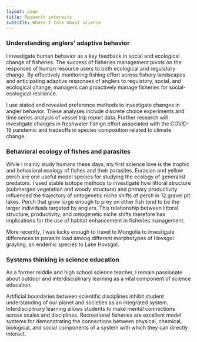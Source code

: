 ```yaml
---
layout: page
title: Research interests
subtitle: Where I talk about science
---
```



### Understanding anglers' adaptive behavior

I investigate human behavior as a key feedback in social and ecological change of fisheries. The success of fisheries management pivots on the responses of human resource users to both ecological and regulatory change. By effectively monitoring fishing effort across fishery landscapes and anticipating adaptive responses of anglers to regulatory, social, and ecological change, managers can proactively manage fisheries for social-ecological resilience. 

I use stated and revealed preference methods to investigate changes in angler behavior. These analyses include discrete choice experiments and time series analysis of vessel trip report data. Further research will investigate changes in freshwater fishign effort associated with the COVID-19 pandemic and tradeoffs in species composition related to climate change. 


### Behavioral ecology of fishes and parasites

While I mainly study humans these days, my first science love is the trophic and behavioral ecology of fishes and their parasites. Eurasian and  yellow perch are one useful model species for studying the ecology of generalist predators. I used stable isotope methods to investigate how littoral structure (submerged vegetation and woody structure) and primary productivity influenced the trajectory of ontogenetic niche shifts of perch in 12 gravel pit lakes. Perch that grow large enough to prey on other fish tend to be the larger individuals targeted by anglers. This relationship between littoral structure, productivity, and ontogenetic niche shifts therefore has implications for the use of habitat enhancement in fisheries management.

More recently, I was lucky enough to travel to Mongolia to investigate differences in parasite load among different morphotypes of Hovsgol grayling, an endemic species to Lake Hovsgol. 

### Systems thinking in science education

As a former middle and high school science teacher, I remain passionate about outdoor and interdisciplinary learning as a vital component of science education. 

Artificial boundaries between scientific disciplines inhibit student understanding of our planet and societies as an integrated system. Interdisciplinary learning allows students to make mental connections across scales and disciplines. Recreational fisheries are excellent model systems for demonstrating the connections between physical, chemical, biological, and social components of a system with which they can directly interact. 